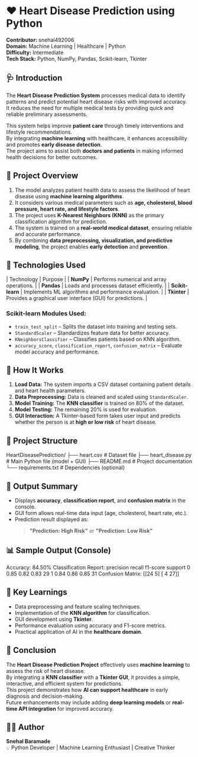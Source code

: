 # ❤️ Heart Disease Prediction using Python

**Contributor:** snehal492006  
**Domain:** Machine Learning | Healthcare | Python  
**Difficulty:** Intermediate  
**Tech Stack:** Python, NumPy, Pandas, Scikit-learn, Tkinter  

## 🩺 Introduction

The **Heart Disease Prediction System** processes medical data to identify patterns and predict potential heart disease risks with improved accuracy.  
It reduces the need for multiple medical tests by providing quick and reliable preliminary assessments.  

This system helps improve **patient care** through timely interventions and lifestyle recommendations.  
By integrating **machine learning** with healthcare, it enhances accessibility and promotes **early disease detection**.  
The project aims to assist both **doctors and patients** in making informed health decisions for better outcomes.

## 📘 Project Overview

1. The model analyzes patient health data to assess the likelihood of heart disease using **machine learning algorithms**.  
2. It considers various medical parameters such as **age, cholesterol, blood pressure, heart rate, and lifestyle factors**.  
3. The project uses **K-Nearest Neighbors (KNN)** as the primary classification algorithm for prediction.  
4. The system is trained on a **real-world medical dataset**, ensuring reliable and accurate performance.  
5. By combining **data preprocessing, visualization, and predictive modeling**, the project enables **early detection** and **prevention**.

## 🧠 Technologies Used

| Technology | Purpose |
| **NumPy** | Performs numerical and array operations. |
| **Pandas** | Loads and processes dataset efficiently. |
| **Scikit-learn** | Implements ML algorithms and performance evaluation. |
| **Tkinter** | Provides a graphical user interface (GUI) for predictions. |

### Scikit-learn Modules Used:
- `train_test_split` – Splits the dataset into training and testing sets.  
- `StandardScaler` – Standardizes feature data for better accuracy.  
- `KNeighborsClassifier` – Classifies patients based on KNN algorithm.  
- `accuracy_score`, `classification_report`, `confusion_matrix` – Evaluate model accuracy and performance.

## 🚀 How It Works

1. **Load Data:** The system imports a CSV dataset containing patient details and heart health parameters.  
2. **Data Preprocessing:** Data is cleaned and scaled using `StandardScaler`.  
3. **Model Training:** The **KNN classifier** is trained on 80% of the dataset.  
4. **Model Testing:** The remaining 20% is used for evaluation.  
5. **GUI Interaction:** A Tkinter-based form takes user input and predicts whether the person is at **high or low risk** of heart disease.  








## 📁 Project Structure

HeartDiseasePrediction/
├── heart.csv # Dataset file
├── heart_disease.py # Main Python file (model + GUI)
├── README.md # Project documentation
└── requirements.txt # Dependencies (optional)

## 🧩 Output Summary

- Displays **accuracy**, **classification report**, and **confusion matrix** in the console.  
- GUI form allows real-time data input (age, cholesterol, heart rate, etc.).  
- Prediction result displayed as:  
  > **"Prediction: High Risk"** or **"Prediction: Low Risk"**

## 📊 Sample Output (Console)

Accuracy: 84.50%
Classification Report:
precision recall f1-score support
0 0.85 0.82 0.83 29
1 0.84 0.86 0.85 31
Confusion Matrix:
[[24 5]
[ 4 27]]

## 🧠 Key Learnings

- Data preprocessing and feature scaling techniques.  
- Implementation of the **KNN algorithm** for classification.  
- GUI development using **Tkinter**.  
- Performance evaluation using accuracy and F1-score metrics.  
- Practical application of AI in the **healthcare domain**.
## 🏁 Conclusion

The **Heart Disease Prediction Project** effectively uses **machine learning** to assess the risk of heart disease.  
By integrating a **KNN classifier** with a **Tkinter GUI**, it provides a simple, interactive, and efficient system for predictions.  
This project demonstrates how **AI can support healthcare** in early diagnosis and decision-making.  
Future enhancements may include adding **deep learning models** or **real-time API integration** for improved accuracy.

## 👩‍💻 Author
**Snehal Baramade**  
💡 Python Developer | Machine Learning Enthusiast | Creative Thinker  



